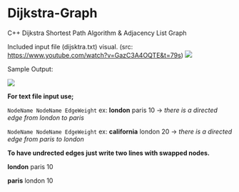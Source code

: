 # Dijkstra-Graph
C++ Dijkstra Shortest Path Algorithm &amp; Adjacency List Graph

Included input file (dijsktra.txt) visual. (src: https://www.youtube.com/watch?v=GazC3A4OQTE&t=79s)
![](http://i.imgur.com/eFcbbdl.png)

Sample Output: 

![](http://i.imgur.com/mQgb8sL.png)


**For text file input use;**

`NodeName NodeName EdgeWeight` ex:    __london__ paris 10 -> _there is a directed edge from london to paris_

`NodeName NodeName EdgeWeight` ex:    __california__ london 20 -> _there is a directed edge from paris to london_
 
 
 
**To have undrected edges just write two lines with swapped nodes.**

__london__ paris 10

__paris__ london 10
